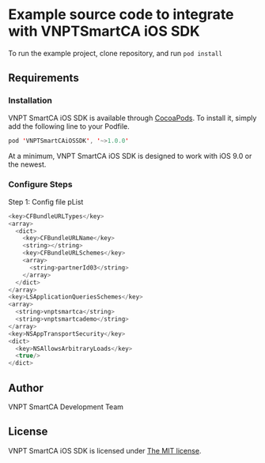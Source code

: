# Example source code to integrate with VNPTSmartCA iOS SDK

To run the example project, clone repository, and run `pod install`

## Requirements

### Installation

VNPT SmartCA iOS SDK is available through [CocoaPods](https://cocoapods.org/). To install it, simply add the following line to your Podfile.

```Swift
pod 'VNPTSmartCAiOSSDK', '~>1.0.0'
```

At a minimum, VNPT SmartCA iOS SDK is designed to work with iOS 9.0 or the newest.

### Configure Steps

Step 1: Config file pList

```Swift
<key>CFBundleURLTypes</key>
<array>
  <dict>
    <key>CFBundleURLName</key>
    <string></string>
    <key>CFBundleURLSchemes</key>
    <array>
      <string>partnerId03</string>
    </array>
  </dict>
</array>
<key>LSApplicationQueriesSchemes</key>
<array>
  <string>vnptsmartca</string>
  <string>vnptsmartcademo</string>
</array>
<key>NSAppTransportSecurity</key>
<dict>
  <key>NSAllowsArbitraryLoads</key>
  <true/>
</dict>
```

## Author

VNPT SmartCA Development Team

## License

VNPT SmartCA iOS SDK is licensed under [The MIT license](https://github.com/VNPTSmartCA/ios-sdk-example/blob/master/LICENSE).
